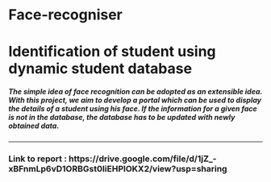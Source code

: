 # Face-recogniser
<h1> Identification of student using dynamic student database </h1> 
<h5> The simple idea of face recognition can be adopted as an extensible idea. With this project, we aim to develop a portal which can be used to display the details of a student using his face. If the information for a given face is not in the database, the database has to be updated with newly obtained data. </h5>

<hr>
<h3> Link to report : https://drive.google.com/file/d/1jZ_-xBFnmLp6vD1ORBGst0IiEHPlOKX2/view?usp=sharing </h3>